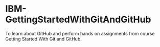 # IBM-GettingStartedWithGitAndGitHub
To learn about GitHub and perform hands on assignments from course Getting Started With Git and GitHub.

